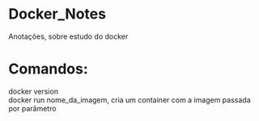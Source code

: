 # Docker_Notes
Anotações, sobre estudo do docker

# Comandos:
docker version  
docker run nome_da_imagem, cria um container com a imagem passada por parâmetro
